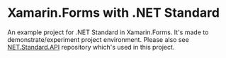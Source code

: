 # Xamarin.Forms with .NET Standard
An example project for .NET Standard in Xamarin.Forms. It's made to demonstrate/experiment project environment. Please also see [NET.Standard.API](https://github.com/cakirilker/NETStandard.API) repository which's used in this project.
